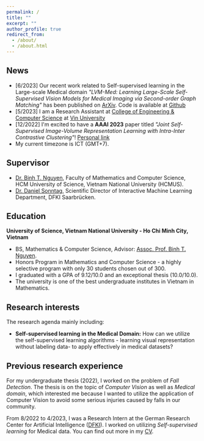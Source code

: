 ```yaml
---
permalink: /
title: ""
excerpt: ""
author_profile: true
redirect_from: 
  - /about/
  - /about.html
---
```




## News
- [6/2023] Our recent work related to Self-supervised learning in the Large-scale Medical domain *"LVM-Med: Learning Large-Scale Self-Supervised Vision Models for Medical Imaging via Second-order Graph Matching"* has been published on [ArXiv](https://arxiv.org/abs/2306.11925). Code is available at [Github](https://github.com/duyhominhnguyen/LVM-Med/tree/main)
- [5/2023] I am a Research Assistant at [College of Engineering & Computer Science](https://vinuni.edu.vn/college-of-engineering-computer-science/) at [Vin University](https://vinuni.edu.vn/)
- [12/2022] I'm excited to have a **AAAI 2023** paper titled *"Joint Self-Supervised Image-Volume Representation Learning with Intra-Inter Contrastive Clustering"*! [Personal link](http://hoangnguyen210.github.io/files/AAAI23.pdf)
- My current timezone is ICT (GMT+7).

## Supervisor
- [Dr. Binh T. Nguyen](https://sites.google.com/site/ntbinhpolytechnique/home), Faculty of Mathematics and Computer Science, HCM University of Science, Vietnam National University (HCMUS).
- [Dr. Daniel Sonntag](https://www.dfki.de/~sonntag/), Scientific Director of Interactive Machine Learning Department, DFKI Saarbrücken.

## Education

**University of Science, Vietnam National University - Ho Chi Minh City, Vietnam**
  - BS, Mathematics & Computer Science, Advisor: [Assoc. Prof. Binh T. Nguyen](https://sites.google.com/site/ntbinhpolytechnique/home).
  - Honors Program in Mathematics and Computer Science - a highly selective program with only 30 students chosen out of 300.
  - I graduated with a GPA of 9.12/10.0 and an exceptional thesis (10.0/10.0).
  - The university is one of the best undergraduate institutes in Vietnam in Mathematics.

## Research interests

The research agenda mainly including:
 - **Self-supervised learning in the Medical Domain:** How can we utilize the self-supervised learning algorithms - learning visual representation without labeling data- to apply effectively in medical datasets? 

## Previous research experience
For my undergraduate thesis (2022), I worked on the problem of *Fall Detection*. The thesis is on the topic of *Computer Vision* as well as *Medical domain*, which interested me because I wanted to utilize the application of Computer Vision to avoid some serious injuries caused by falls in our community.

From 8/2022 to 4/2023, I was a Research Intern at the German Research Center for Artificial Intelligence ([DFKI](https://www.dfki.de/web)). I worked on utilizing *Self-supervised learning* for Medical data. You can find out more in my [CV](https://hoangnguyen210.github.io//cv/).